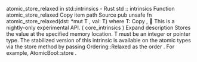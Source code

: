 atomic_store_relaxed in std::intrinsics - Rust
std
::
intrinsics
Function
atomic_store_relaxed
Copy item path
Source
pub unsafe fn atomic_store_relaxed<T>(dst:
*mut T
, val: T)
where
    T:
Copy
,
🔬
This is a nightly-only experimental API. (
core_intrinsics
)
Expand description
Stores the value at the specified memory location.
T
must be an integer or pointer type.
The stabilized version of this intrinsic is available on the
atomic
types via the
store
method by passing
Ordering::Relaxed
as the
order
. For example,
AtomicBool::store
.